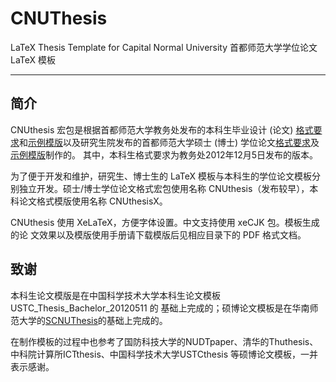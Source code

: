 ﻿
CNUThesis
=========

LaTeX Thesis Template for Capital Normal University
首都师范大学学位论文 LaTeX 模板

-------------

简介
-------------
CNUthesis 宏包是根据首都师范大学教务处发布的本科生毕业设计 (论文) [格式要求](http://zf.cnu.edu.cn/xytz/5896.htm)和[示例模版](http://jwc.cnu.edu.cn/UpFiles/files/%E9%A6%96%E9%83%BD%E5%B8%88%E8%8C%83%E5%A4%A7%E5%AD%A6%E6%9C%AC%E7%A7%91%E7%94%9F%E6%AF%95%E4%B8%9A%E8%AE%BA%E6%96%87%EF%BC%88%E8%AE%BE%E8%AE%A1%EF%BC%89%E6%A8%A1%E6%9D%BF.doc)以及研究生院发布的首都师范大学硕士 (博士) 学位论文[格式要求](http://grad.cnu.edu.cn/xw/xwlw/5191.htm)及[示例模版](http://202.204.214.169/xwlw/)制作的。
其中，本科生格式要求为教务处2012年12月5日发布的版本。

为了便于开发和维护，研究生、博士生的 LaTeX 模板与本科生的学位论文模板分别独立开发。硕士/博士学位论文格式宏包使用名称 CNUthesis（发布较早），本科论文格式模版使用名称 CNUthesisX。

CNUthesis 使用 XeLaTeX，方便字体设置。中文支持使用 xeCJK 包。模板生成的论
文效果以及模版使用手册请下载模版后见相应目录下的 PDF 格式文档。

致谢
-------------
本科生论文模版是在中国科学技术大学本科生论文模板 USTC_Thesis_Bachelor_20120511 的
基础上完成的；硕博论文模板是在华南师范大学的[SCNUThesis](https://code.google.com/p/scnuthesis/)的基础上完成的。

在制作模板的过程中也参考了国防科技大学的NUDTpaper、清华的Thuthesis、中科院计算所ICTthesis、中国科学技术大学USTCthesis 等硕博论文模板，一并表示感谢。